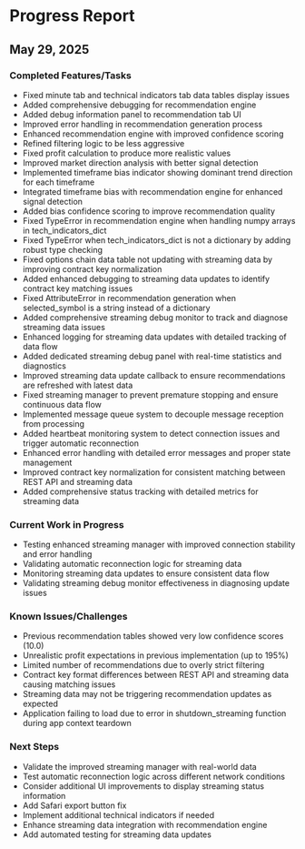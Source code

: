 # Progress Report

## May 29, 2025

### Completed Features/Tasks
- Fixed minute tab and technical indicators tab data tables display issues
- Added comprehensive debugging for recommendation engine
- Added debug information panel to recommendation tab UI
- Improved error handling in recommendation generation process
- Enhanced recommendation engine with improved confidence scoring
- Refined filtering logic to be less aggressive
- Fixed profit calculation to produce more realistic values
- Improved market direction analysis with better signal detection
- Implemented timeframe bias indicator showing dominant trend direction for each timeframe
- Integrated timeframe bias with recommendation engine for enhanced signal detection
- Added bias confidence scoring to improve recommendation quality
- Fixed TypeError in recommendation engine when handling numpy arrays in tech_indicators_dict
- Fixed TypeError when tech_indicators_dict is not a dictionary by adding robust type checking
- Fixed options chain data table not updating with streaming data by improving contract key normalization
- Added enhanced debugging to streaming data updates to identify contract key matching issues
- Fixed AttributeError in recommendation generation when selected_symbol is a string instead of a dictionary
- Added comprehensive streaming debug monitor to track and diagnose streaming data issues
- Enhanced logging for streaming data updates with detailed tracking of data flow
- Added dedicated streaming debug panel with real-time statistics and diagnostics
- Improved streaming data update callback to ensure recommendations are refreshed with latest data
- Fixed streaming manager to prevent premature stopping and ensure continuous data flow
- Implemented message queue system to decouple message reception from processing
- Added heartbeat monitoring system to detect connection issues and trigger automatic reconnection
- Enhanced error handling with detailed error messages and proper state management
- Improved contract key normalization for consistent matching between REST API and streaming data
- Added comprehensive status tracking with detailed metrics for streaming data

### Current Work in Progress
- Testing enhanced streaming manager with improved connection stability and error handling
- Validating automatic reconnection logic for streaming data
- Monitoring streaming data updates to ensure consistent data flow
- Validating streaming debug monitor effectiveness in diagnosing update issues

### Known Issues/Challenges
- Previous recommendation tables showed very low confidence scores (10.0)
- Unrealistic profit expectations in previous implementation (up to 195%)
- Limited number of recommendations due to overly strict filtering
- Contract key format differences between REST API and streaming data causing matching issues
- Streaming data may not be triggering recommendation updates as expected
- Application failing to load due to error in shutdown_streaming function during app context teardown

### Next Steps
- Validate the improved streaming manager with real-world data
- Test automatic reconnection logic across different network conditions
- Consider additional UI improvements to display streaming status information
- Add Safari export button fix
- Implement additional technical indicators if needed
- Enhance streaming data integration with recommendation engine
- Add automated testing for streaming data updates
